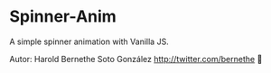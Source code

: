 # Spinner-Anim
A simple spinner animation with Vanilla JS.

Autor:
Harold Bernethe Soto González
http://twitter.com/bernethe 
